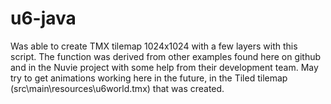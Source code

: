 u6-java
=========

Was able to create TMX tilemap 1024x1024 with a few layers with this script.
The function was derived from other examples found here on github and in the Nuvie project with some help from their development team.
May try to get animations working here in the future, in the Tiled tilemap (src\main\resources\u6world.tmx) that was created.

